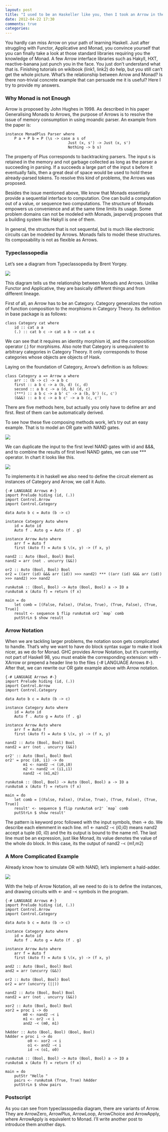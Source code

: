 ```yaml
---
layout: post
title: "I used to be an Haskeller like you, then I took an Arrow in the knee"
date: 2012-04-22 17:30
comments: true
categories: 
---
```

You hardly can miss Arrow on your path of learning Haskell. Just after struggling with Functor, Applicative and Monad, you convince yourself that you can finally take a look at those standard libraries requiring you the knowledge of Monad. A few Arrow interface libraries such as Hakyll, HXT, reactive-banana just punch you in the face. You just don’t understand what that is. Finishing tutorials on wikibook (link1, link2) do help, but you still can’t get the whole picture. What’s the relationship between Arrow and Monad? Is there non-trivial concrete example that can persuade me it is useful? Here I try to provide my answers.

### Why Monad is not Enough
Arrow is proposed by John Hughes in 1998. As described in his paper Generalising Monads to Arrows, the purpose of Arrows is to resolve the issue of memory consumption in using moandic parser. An example from the paper is:

```
instance MonadPlus Parser where
    P a + P b = P (\s -> case a s of 
                            Just (x, s') -> Just (x, s')
                            Nothing -> b s)
```

The property of Plus corresponds to backtracking parsers. The input s is retained in the memory and not garbage collected as long as the parser a succeeding in parsing. If a succeeds a large part of the input s before it eventually fails, then a great deal of space would be used to hold these already-parsed tokens. To resolve this kind of problems, the Arrows was proposed.

Besides the issue mentioned above, We know that Monads essentially provide a sequential interface to computation. One can build a computation out of a value, or sequence two computations. The structure of Monads empowers us convenience and at the same time limits its usage. Some problem domains can not be modeled with Monads, jaspervdj proposes that a building system like Hakyll is one of them.

In general, the structure that is not sequental, but is much like electronic circuits can be modeled by Arrows. Monads fails to model these structures. Its composability is not as flexible as Arrows.

### Typeclassopedia
Let’s see a diagram from Typeclassopedia by Brent Yorgey.

![](https://cdn-images-1.medium.com/max/1600/0*EAp1EQzHN6cvH0px.png)

This diagram tells us the relationship between Monads and Arrows. Unlike Functor and Applicative, they are basically different things and from different lineage.

First of all, an Arrow has to be an Category. Category generalizes the notion of function composition to the morphisms in Category Theory. Its definition in base package is as follows:

```
class Category cat where
    id :: cat a a
    (.) :: cat b c -> cat a b -> cat a c
```

We can see that it requires an identity morphism id, and the composition operator (.) for morphisms. Also note that Category is unequivalent to arbitrary categories in Category Theory. It only corresponds to those categories whose objects are objects of Hask.

Laying on the foundation of Category, Arrow’s definition is as follows:

```
class Category a => Arrow a where
    arr :: (b -> c) -> a b c
    first :: a b c -> a (b, d) (c, d)
    second :: a b c -> a (d, b) (d, c)
    (***) :: a b c -> a b' c' -> a (b, b') (c, c')
    (&&&) :: a b c -> a b c' -> a b (c, c')
```

There are five methods here, but actually you only have to define arr and first. Rest of them can be automatically derived.

To see how these five composing methods work, let’s try out an easy example. That is to model an OR gate with NAND gates.

![](https://cdn-images-1.medium.com/max/1600/0*6ek_K8IaTNu-E0J0.png)

We can duplicate the input to the first level NAND gates with id and &&&, and to combine the results of first level NAND gates, we can use *** operator. In chart it looks like this.

![](https://cdn-images-1.medium.com/max/1600/0*1DCS_3OU5QVKmo-O.png)

To implements it in haskell we also need to define the circuit element as instances of Category and Arrow, we call it Auto.

```
{-# LANGUAGE Arrows #-}
import Prelude hiding (id, (.))
import Control.Arrow
import Control.Category

data Auto b c = Auto (b -> c)

instance Category Auto where
    id = Auto id
    Auto f . Auto g = Auto (f . g)

instance Arrow Auto where
    arr f = Auto f 
    first (Auto f) = Auto $ \(x, y) -> (f x, y)

nand2 :: Auto (Bool, Bool) Bool
nand2 = arr (not . uncurry (&&))

or2 :: Auto (Bool, Bool) Bool
or2 = ((arr (id) &&& arr (id)) >>> nand2) *** ((arr (id) &&& arr (id)) >>> nand2) >>> nand2

runAutoA :: (Bool, Bool) -> Auto (Bool, Bool) a -> IO a
runAutoA x (Auto f) = return (f x)

main = do 
    let comb = [(False, False), (False, True), (True, False), (True, True)]
    result <- sequence $ flip runAutoA or2 `map` comb 
    putStrLn $ show result
```

### Arrow Notation
When we are tackling larger problems, the notation soon gets complicated to handle. That’s why we want to have do block syntax sugar to make it look nicer, as we do for Monad. GHC provides Arrow Notation, but it’s currently not part of Haskell 98, you must enable the corresponding extension: with -XArrow or prepend a header line to the files {-# LANGUAGE Arrows #-}. After that, we can rewrite our OR gate example above with Arrow notation.

```
{-# LANGUAGE Arrows #-}
import Prelude hiding (id, (.))
import Control.Arrow
import Control.Category

data Auto b c = Auto (b -> c)

instance Category Auto where
    id = Auto id
    Auto f . Auto g = Auto (f . g)

instance Arrow Auto where
    arr f = Auto f 
    first (Auto f) = Auto $ \(x, y) -> (f x, y)

nand2 :: Auto (Bool, Bool) Bool
nand2 = arr (not . uncurry (&&))

or2' :: Auto (Bool, Bool) Bool
or2' = proc (i0, i1) -> do 
        m1 <- nand2 -< (i0,i0)
        m2 <- nand2 -< (i1,i1)
        nand2 -< (m1,m2)  

runAutoA :: (Bool, Bool) -> Auto (Bool, Bool) a -> IO a
runAutoA x (Auto f) = return (f x)

main = do 
    let comb = [(False, False), (False, True), (True, False), (True, True)]
    result' <- sequence $ flip runAutoA or2' `map` comb 
    putStrLn $ show result'
```

The pattern is keyword proc followed with the input symbols, then -> do. We describe each elemment in each line. m1 <- nand2 -< (i0,i0) means nand2 accept a tuple (i0, i0) and the its output is bound to the name m1. The last line must be an expression, just like Monad, its value denotes the value of the whole do block. In this case, its the output of nand2 -< (m1,m2)

### A More Complicated Example
Already know how to simulate OR with NAND, let’s implement a hald-adder.

![](https://cdn-images-1.medium.com/max/1600/0*MIcgossP8D0G67Vu.png)

With the help of Arrow Notation, all we need to do is to define the instances, and drawing circuits with <- and -< symbols in the program.

```
{-# LANGUAGE Arrows #-}
import Prelude hiding (id, (.))
import Control.Arrow
import Control.Category

data Auto b c = Auto (b -> c)

instance Category Auto where
    id = Auto id
    Auto f . Auto g = Auto (f . g)

instance Arrow Auto where
    arr f = Auto f 
    first (Auto f) = Auto $ \(x, y) -> (f x, y)

and2 :: Auto (Bool, Bool) Bool
and2 = arr (uncurry (&&))

or2 :: Auto (Bool, Bool) Bool
or2 = arr (uncurry (||))

nand2 :: Auto (Bool, Bool) Bool
nand2 = arr (not . uncurry (&&))

xor2 :: Auto (Bool, Bool) Bool
xor2 = proc i -> do
        m0 <- nand2 -< i
        m1 <- or2 -< i
        and2 -< (m0, m1)

hAdder :: Auto (Bool, Bool) (Bool, Bool)
hAdder = proc i -> do
          o0 <- xor2 -< i
          o1 <- and2 -< i
          id -< (o1, o0)

runAutoA :: (Bool, Bool) -> Auto (Bool, Bool) a -> IO a
runAutoA x (Auto f) = return (f x)

main = do 
    putStr "Hello "
    pairs <- runAutoA (True, True) hAdder 
    putStrLn $ show pairs
```

### Postscript
As you can see from typeclassopedia diagram, there are variants of Arrow. They are ArrowZero, ArrowPlus, ArrowLoop, ArrowChoice and ArrowApply, where ArrowApply is equivalent to Monad. I’ll write another post to introduce them another days.
